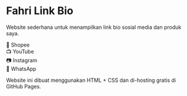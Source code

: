 # Fahri Link Bio

Website sederhana untuk menampilkan link bio sosial media dan produk saya.

🛒 Shopee  
📺 YouTube  
📷 Instagram  
💬 WhatsApp

Website ini dibuat menggunakan HTML + CSS dan di-hosting gratis di GitHub Pages.
